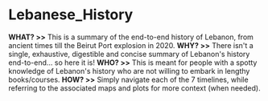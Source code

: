 # Lebanese_History
**WHAT? >>** This is a summary of the end-to-end history of Lebanon, from ancient times till the Beirut Port explosion in 2020.
**WHY? >>** There isn't a single, exhaustive, digestible and concise summary of Lebanon's history end-to-end... so here it is!
**WHO? >>** This is meant for people with a spotty knowledge of Lebanon's history who are not willing to embark in lengthy books/courses.
**HOW? >>** Simply navigate each of the 7 timelines, while referring to the associated maps and plots for more context (when needed).
